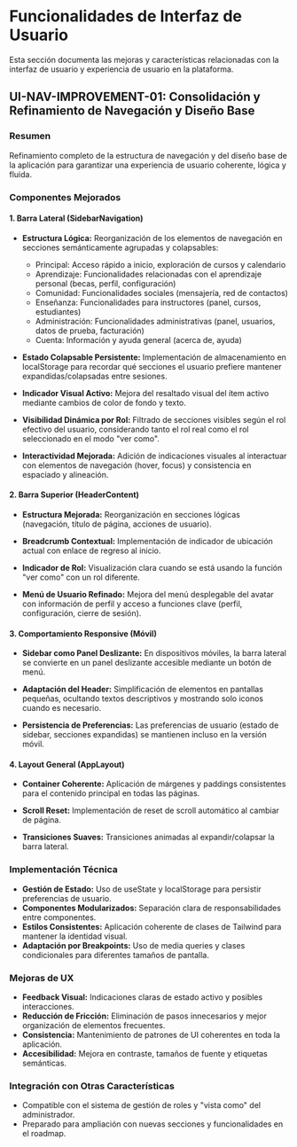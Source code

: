 
# Funcionalidades de Interfaz de Usuario

Esta sección documenta las mejoras y características relacionadas con la interfaz de usuario y experiencia de usuario en la plataforma.

## UI-NAV-IMPROVEMENT-01: Consolidación y Refinamiento de Navegación y Diseño Base

### Resumen
Refinamiento completo de la estructura de navegación y del diseño base de la aplicación para garantizar una experiencia de usuario coherente, lógica y fluida.

### Componentes Mejorados

#### 1. Barra Lateral (SidebarNavigation)
- **Estructura Lógica:** Reorganización de los elementos de navegación en secciones semánticamente agrupadas y colapsables:
  - Principal: Acceso rápido a inicio, exploración de cursos y calendario
  - Aprendizaje: Funcionalidades relacionadas con el aprendizaje personal (becas, perfil, configuración)
  - Comunidad: Funcionalidades sociales (mensajería, red de contactos)
  - Enseñanza: Funcionalidades para instructores (panel, cursos, estudiantes)
  - Administración: Funcionalidades administrativas (panel, usuarios, datos de prueba, facturación)
  - Cuenta: Información y ayuda general (acerca de, ayuda)

- **Estado Colapsable Persistente:** Implementación de almacenamiento en localStorage para recordar qué secciones el usuario prefiere mantener expandidas/colapsadas entre sesiones.

- **Indicador Visual Activo:** Mejora del resaltado visual del ítem activo mediante cambios de color de fondo y texto.

- **Visibilidad Dinámica por Rol:** Filtrado de secciones visibles según el rol efectivo del usuario, considerando tanto el rol real como el rol seleccionado en el modo "ver como".

- **Interactividad Mejorada:** Adición de indicaciones visuales al interactuar con elementos de navegación (hover, focus) y consistencia en espaciado y alineación.

#### 2. Barra Superior (HeaderContent)
- **Estructura Mejorada:** Reorganización en secciones lógicas (navegación, título de página, acciones de usuario).

- **Breadcrumb Contextual:** Implementación de indicador de ubicación actual con enlace de regreso al inicio.

- **Indicador de Rol:** Visualización clara cuando se está usando la función "ver como" con un rol diferente.

- **Menú de Usuario Refinado:** Mejora del menú desplegable del avatar con información de perfil y acceso a funciones clave (perfil, configuración, cierre de sesión).

#### 3. Comportamiento Responsive (Móvil)
- **Sidebar como Panel Deslizante:** En dispositivos móviles, la barra lateral se convierte en un panel deslizante accesible mediante un botón de menú.

- **Adaptación del Header:** Simplificación de elementos en pantallas pequeñas, ocultando textos descriptivos y mostrando solo iconos cuando es necesario.

- **Persistencia de Preferencias:** Las preferencias de usuario (estado de sidebar, secciones expandidas) se mantienen incluso en la versión móvil.

#### 4. Layout General (AppLayout)
- **Container Coherente:** Aplicación de márgenes y paddings consistentes para el contenido principal en todas las páginas.

- **Scroll Reset:** Implementación de reset de scroll automático al cambiar de página.

- **Transiciones Suaves:** Transiciones animadas al expandir/colapsar la barra lateral.

### Implementación Técnica
- **Gestión de Estado:** Uso de useState y localStorage para persistir preferencias de usuario.
- **Componentes Modularizados:** Separación clara de responsabilidades entre componentes.
- **Estilos Consistentes:** Aplicación coherente de clases de Tailwind para mantener la identidad visual.
- **Adaptación por Breakpoints:** Uso de media queries y clases condicionales para diferentes tamaños de pantalla.

### Mejoras de UX
- **Feedback Visual:** Indicaciones claras de estado activo y posibles interacciones.
- **Reducción de Fricción:** Eliminación de pasos innecesarios y mejor organización de elementos frecuentes.
- **Consistencia:** Mantenimiento de patrones de UI coherentes en toda la aplicación.
- **Accesibilidad:** Mejora en contraste, tamaños de fuente y etiquetas semánticas.

### Integración con Otras Características
- Compatible con el sistema de gestión de roles y "vista como" del administrador.
- Preparado para ampliación con nuevas secciones y funcionalidades en el roadmap.
